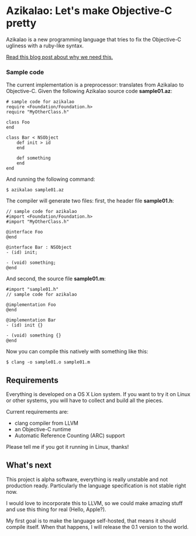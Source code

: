 Azikalao: Let's make Objective-C pretty
===

Azikalao is a new programming language that tries to fix the Objective-C ugliness with a ruby-like syntax.

[Read this blog post about why we need this.][1]


### Sample code

The current implementation is a preprocessor: translates from Azikalao to Objective-C.
Given the following Azikalao source code **sample01.az**:

    # sample code for azikalao
    require <Foundation/Foundation.h>
    require "MyOtherClass.h"
    
    class Foo
    end
    
    class Bar < NSObject
        def init > id
        end
        
        def something
        end
    end

And running the following command:

    $ azikalao sample01.az

The compiler will generate two files: first, the header file **sample01.h**:

    // sample code for azikalao
    #import <Foundation/Foundation.h>
    #import "MyOtherClass.h"
    
    @interface Foo
    @end
    
    @interface Bar : NSObject
    - (id) init;
        
    - (void) something;
    @end

And second, the source file **sample01.m**:

    #import "sample01.h"
    // sample code for azikalao
    
    @implementation Foo
    @end
    
    @implementation Bar
    - (id) init {}
        
    - (void) something {}
    @end

Now you can compile this natively with something like this:

    $ clang -o sample01.o sample01.m


## Requirements

Everything is developed on a OS X Lion system. If you want to try it on Linux or other systems, you will have to collect and build all the pieces.

Current requirements are:

- clang compiler from LLVM
- an Objective-C runtime
- Automatic Reference Counting (ARC) support

Please tell me if you got it running in Linux, thanks!


## What's next

This project is alpha software, everything is really unstable and not production ready. Particularly the language specification is not stable right now.

I would love to incorporate this to LLVM, so we could make amazing stuff and use this thing for real (Hello, Apple?).

My first goal is to make the language self-hosted, that means it should compile itself. When that happens, I will release the 0.1 version to the world.

  [1]: http://aldrin.martoq.cl/techblog/?p=355